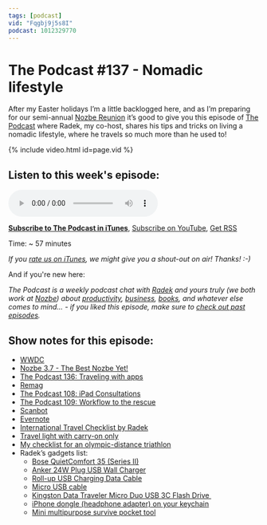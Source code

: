```yaml
---
tags: [podcast]
vid: "Fqgbj9j5s8I"
podcast: 1012329770
---
```


# The Podcast #137 - Nomadic lifestyle

After my Easter holidays I’m a little backlogged here, and as I’m preparing for our semi-annual [Nozbe Reunion](/reunion) it’s good to give you this episode of [The Podcast][p] where Radek, my co-host, shares his tips and tricks on living a nomadic lifestyle, where he travels so much more than he used to!

{% include video.html id=page.vid %}

<!--More-->

## Listen to this week's episode:

<audio controls>
<source src="https://files.nozbe.com/podcast/137.mp3" type="audio/mpeg">
</audio>

**[Subscribe to The Podcast in iTunes][i]**, [Subscribe on YouTube][y], [Get RSS][rss]

Time: ~ 57 minutes

*If you [rate us on iTunes][i], we might give you a shout-out on air! Thanks! :-)*

And if you're new here:

*The Podcast is a weekly podcast chat with [Radek][r] and yours truly (we both work at [Nozbe][n]) about [productivity](/productivity), [business](/business), [books](/books), and whatever else comes to mind… - if you liked this episode, make sure to [check out past episodes](/podcast).*

## Show notes for this episode:

  * [WWDC](https://developer.apple.com/wwdc/)
  * [Nozbe 3.7 - The Best Nozbe Yet!](https://nozbe.com/blog/nozbe37)
  * [The Podcast 136: Traveling with apps](/podcast-136)
  * [Remag](https://remag.me/)
  * [The Podcast 108: iPad Consultations](/podcast-108)
  * [The Podcast 109: Workflow to the rescue](/podcast-109)
  * [Scanbot](https://scanbot.io/en/index.html)
  * [Evernote](https://evernote.com/)
  * [International Travel Checklist by Radek](https://nozbe.how/6sHFv)
  * [Travel light with carry-on only](http://productivemag.com/8/productive-show-videos)
  * [My checklist for an olympic-distance triathlon](https://nozbe.com/blog/triathlon/)
  * Radek’s gadgets list:
    * [Bose QuietComfort 35 (Series II)](https://www.amazon.com/Bose-QuietComfort-Wireless-Headphones-Cancelling/dp/B0756CYWWD/)
    * [Anker 24W Plug USB Wall Charger](https://www.aliexpress.com/item/Anker-24W-2-Port-USB-Wall-Charger-And-PowerIQ-Technology-for-iPhone-iPad-Samsung-Nexus-HTC/32750038859.html)
    * [Roll-up USB Charging Data Cable](https://www.amazon.co.uk/doupi-roll-up-Charging-iPhone-Lightning/dp/B010QDTV4Q)
    * [Micro USB cable](http://allegro.pl/plaski-kabel-micro-usb-samsung-sony-lg-zwijany-1m-i5755978921.html)
    * [Kingston Data Traveler Micro Duo USB 3C Flash Drive ](https://www.amazon.com/Kingston-Digital-64GB-Traveler-DTDUO3C/dp/B010HWCFDA)
    * [iPhone dongle (headphone adapter) on your keychain](https://uncourage.com/)
    * [Mini multipurpose survive pocket tool](https://pl.aliexpress.com/item/shape-Mini-Knife-Opener-Tool-Multipurpose-pocket-survive-Multi-Utili-Key-tactical-kit-edc-gear-utility/32824256637.html?spm=a2g17.10010108.1000016.1.42381186toJA7X&isOrigTitle=true)

[y]: https://michael.gratis/thepodcastyt
[rss]: https://thepodcast.fm/episodes?format=RSS
[e]: /podcast-137

[p]: /podcast
[n]: https://michael.gratis/nozbe
[r]: https://michael.gratis/radex
[i]: https://michael.gratis/thepodcast
[o]: https://michael.gratis/ipadonly

